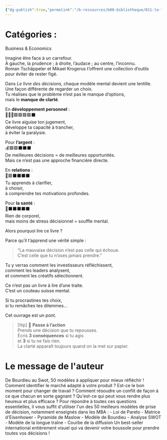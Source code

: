 ```yaml
---
{"dg-publish":true,"permalink":"/b-ressources/b00-bibliotheque/011-le-livre-des-decisions-mikael-krogerus-roman-tschaeppeler/","title":"Le livre des décisions","tags":["📓Book"],"noteIcon":""}
---
```



# Catégories : 
Business & Economics

Imagine être face à un carrefour.  
À gauche, la prudence ; à droite, l’audace ; au centre, l’inconnu.  
Roman Tschäppeler et Mikael Krogerus t’offrent une collection d’outils  
pour éviter de rester figé.

Dans _Le livre des décisions_, chaque modèle mental devient une lentille.  
Une façon différente de regarder un choix.  
Tu réalises que le problème n’est pas le manque d’options,  
mais le **manque de clarté**.

En **développement personnel** :  
🦸🏽‍♂️🟪🟪🟪🟪⬛️  
Ce livre aiguise ton jugement,  
développe ta capacité à trancher,  
à éviter la paralysie.

Pour **l’argent** :  
💰🟪🟪⬛️⬛️⬛️  
De meilleures décisions = de meilleures opportunités.  
Mais ce n’est pas une approche financière directe.

En **relations** :  
💖🟪⬛️⬛️⬛️⬛️  
Tu apprends à clarifier,  
à choisir,  
à comprendre tes motivations profondes.

Pour **la santé** :  
🍏⬛️⬛️⬛️⬛️⬛️  
Rien de corporel,  
mais moins de stress décisionnel = souffle mental.

Alors pourquoi lire ce livre ?

Parce qu’il t’apprend une vérité simple :

> “La mauvaise décision n’est pas celle qui échoue.  
> C’est celle que tu n’oses jamais prendre.”

Tu y verras comment les investisseurs réfléchissent,  
comment les leaders analysent,  
et comment les créatifs sélectionnent.

Ce n’est pas un livre à lire d’une traite.  
C’est un couteau suisse mental.

Si tu procrastines tes choix,  
si tu remâches tes dilemmes…

Cet ouvrage est un pont.

> [!tip] 🚀 **Passe à l’action**  
> Prends une décision que tu repousses.  
> Écris **3 conséquences** si tu agis  
> et **3** si tu ne fais rien.  
> La clarté apparaît toujours quand on la met sur papier.


# Le message de l'auteur
De Bourdieu au Swot, 50 modèles à appliquer pour mieux réfléchir ! Comment identifier le marché adapté à votre produit ? Est-ce le bon moment pour changer de travail ? Comment résoudre un conflit de façon à ce que chacun en sorte gagnant ? Qu'est-ce qui peut vous rendre plus heureux et plus efficace ? Pour répondre à toutes ces questions essentielles, il vous suffit d'utiliser l'un des 50 meilleurs modèles de prise de décision, notamment enseignés dans les MBA : - Loi de Pareto - Matrice d'Eisenhower - Pyramide de Maslow - Modèle de Bourdieu - Analyse SWOT - Modèle de la longue traîne - Courbe de la diffusion Un best-seller international entièrement visuel qui va devenir votre boussole pour prendre toutes vos décisions !